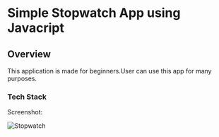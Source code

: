<h1>Simple Stopwatch App using Javacript</h1>

<h2>Overview</h2>

<p>This application is made for beginners.User can use this app for many purposes.</p>

<h3>Tech Stack</h3>

Screenshot:

![Stopwatch](https://user-images.githubusercontent.com/72568715/147356260-d2ddb090-14d4-4192-a80f-2594f0461e13.PNG)

